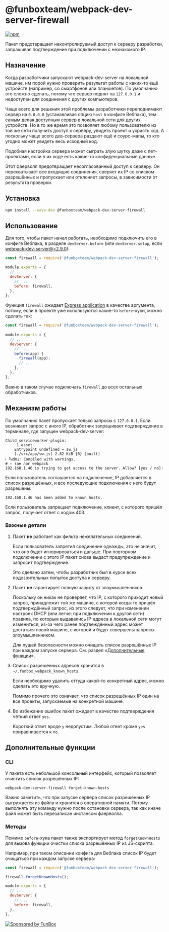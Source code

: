# @funboxteam/webpack-dev-server-firewall

[![npm](https://img.shields.io/npm/v/@funboxteam/webpack-dev-server-firewall.svg)](https://www.npmjs.com/package/@funboxteam/webpack-dev-server-firewall)

Пакет предотвращает неконтролируемый доступ к серверу разработки, 
запрашивая подтверждение при подключении с незнакомого IP.

## Назначение

Когда разработчики запускают webpack-dev-server на локальной машине, им порой нужно проверить результат работы 
с каких-то ещё устройств (например, со смартфонов или планшетов). По умолчанию это сложно сделать, 
потому что сервер поднят на `127.0.0.1` и недоступен для соединения с других компьютеров.

Чаще всего для решения этой проблемы разработчики переподнимают сервер на `0.0.0.0` (устанавливая опцию `host`
в конфиге Вебпака), тем самым делая доступным сервер в локальной сети для других устройств. Но в то же время 
это позволяет любому пользователю из той же сети получить доступ к серверу, увидеть проект и украсть код. А поскольку 
чаще всего дев-сервера раздают ещё и соурс-мапы, то кто угодно может увидеть весь исходный код.

Подобная настройка сервера может сыграть злую шутку даже с пет-проектами, если в их коде есть какие-то 
конфиденциальные данные.

Этот фаерволл предотвращает несогласованный доступ к серверу. Он перехватывает все входящие соединения,
сверяет их IP со списком разрешённых и пропускает или отклоняет запросы, в зависимости от результата проверки.

## Установка

```bash
npm install --save-dev @funboxteam/webpack-dev-server-firewall
```

## Использование

Для того, чтобы пакет начал работать, необходимо подключить его в конфиге
Вебпака, в разделе `devServer.before` 
(или `devServer.setup`, если [webpack-dev-server@<2.9.0](https://github.com/webpack/webpack-dev-server/releases/tag/v2.9.0)):

```js
const firewall = require('@funboxteam/webpack-dev-server-firewall');

module.exports = {
  // ...
  devServer: {
    // ...
    before: firewall,
  },
};
```

Функция `firewall` ожидает [Express application](https://expressjs.com/en/4x/api.html#app) в качестве аргумента,
потому, если в проекте уже используются какие-то `before`-хуки, можно сделать так:

```js
const firewall = require('@funboxteam/webpack-dev-server-firewall');
 
module.exports = {
  // ...
  devServer: {
    // ...
    before(app) {
      firewall(app);
      // ...
    },
  },
};
```

Важно в таком случае подключать `firewall` до всех остальных обработчиков.

## Механизм работы

По умолчанию пакет пропускает только запросы с `127.0.0.1`.
Если возникает запрос с иного IP, обработчик запрашивает подтверждение в терминале, где запущен webpack-dev-server:

```text
Child serviceworker-plugin:
     1 asset
    Entrypoint undefined = sw.js
    [./src/app/sw.js] 2.82 KiB {0} [built]
ℹ ｢wdm｣: Compiled with warnings.
# ↑ там лог webpack
192.168.1.46 is trying to get access to the server. Allow? [yes / no]:
``` 

Если пользователь соглашается на подключение, IP добавляется в список разрешённых,
и все последующие подключения с него будут разрешены:

```text
192.168.1.46 has been added to known hosts.
``` 

Если пользователь запрещает подключение, клиент, с которого пришёл запрос, 
получает ответ с кодом 403.

### Важные детали

1. Пакет **не** работает как фильтр нежелательных соединений. 
   
   Если пользователь запретил соединение однажды, это не значит, 
   что оно будет игнорироваться и дальше. При повторном подключении с этого IP 
   пакет снова выдаст предупреждение и запросит подтверждение.
   
   Это сделано затем, чтобы разработчик был в курсе всех подозрительных попыток доступа к серверу. 
   
2. Пакет **не** гарантирует полную защиту от злоумышленников.

   Поскольку он никак не проверяет, что IP, с которого приходит новый запрос,
   принадлежит той же машине, с которой когда-то пришёл подтверждённый запрос,
   из этого следует, что при изменении настроек DHCP (или легче: при подключении к другой сети)
   правила, по которым выдавались IP-адреса в локальной сети могут измениться,
   из-за чего ранее подтвеждённый адрес может достаться новой машине, с которой 
   и будут совершены запросы злоумышленником.
   
   Для пущей безопасности можно очищать список разрешённых IP при каждом запуске сервера.
   См. раздел «[Дополнительные функции](#дополнительные-функции)».
   
3. Список разрешённых адресов хранится в `~/.funbox_webpack_known_hosts`.

   Если необходимо удалить оттуда какой-то конкретный адрес, можно сделать это вручную.
   
   Помимо прочего это означает, что список разрешённых IP один на все проекты, 
   запускаемые на конкретной машине.
   
4. Во избежание ошибок пакет ожидает в качестве подтверждения чёткий ответ `yes`.

   Короткий ответ вроде `y` недопустим. Любой ответ кроме `yes` приравнивается к `no`.

## Дополнительные функции

### CLI

У пакета есть небольшой консольный интерфейс, который позволяет очистить список разрешённых IP:

```bash
webpack-dev-server-firewall forget-known-hosts
```

Важно заметить, что при запуске сервера список разрешённых IP выгружается из файла и хранится в оперативной памяти.
Потому выполнять эту команду нужно после остановки сервера, 
так как иначе файл может быть перезаписан инстансом фаерволла. 

### Методы

Помимо `before`-хука пакет также экспортирует метод `forgetKnownHosts` для вызова функции очистки 
списка разрешённых IP из JS-скрипта. 

Например, при таком описании конфига для Вебпака список IP будет очищаться при каждом запуске сервера:

```js
const firewall = require('@funboxteam/webpack-dev-server-firewall');

firewall.forgetKnownHosts();

module.exports = {
  // ...
  devServer: {
    // ...
    before: firewall,
  },
};
```

[![Sponsored by FunBox](https://funbox.ru/badges/sponsored_by_funbox_centered.svg)](https://funbox.ru)
